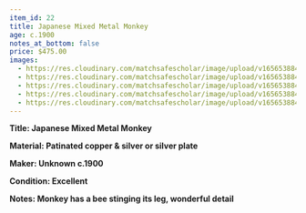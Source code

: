 ```yaml
---
item_id: 22
title: Japanese Mixed Metal Monkey
age: c.1900
notes_at_bottom: false
price: $475.00
images:
  - https://res.cloudinary.com/matchsafescholar/image/upload/v1656538848/Monkey1.jpg
  - https://res.cloudinary.com/matchsafescholar/image/upload/v1656538845/Monkey_open2.jpg
  - https://res.cloudinary.com/matchsafescholar/image/upload/v1656538843/Monkey6.jpg
  - https://res.cloudinary.com/matchsafescholar/image/upload/v1656538841/Monkey_bee.jpg
  - https://res.cloudinary.com/matchsafescholar/image/upload/v1656538843/Monkey_face.jpg
---
```

**Title:		Japanese Mixed Metal Monkey**


**Material:	Patinated copper & silver or silver plate**


**Maker:	        Unknown c.1900**


**Condition:	Excellent**


**Notes:		Monkey has a bee stinging its leg, wonderful detail**